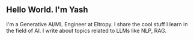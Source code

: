 ## Hello World. I'm Yash

I'm a Generative AI/ML Engineer at Eltropy. I share the cool stuff I learn in the field of AI. I write about topics related to LLMs like NLP, RAG.

